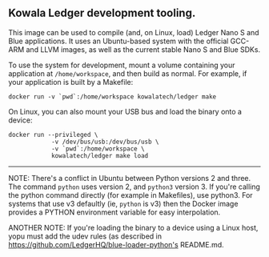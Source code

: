 ## Kowala Ledger development tooling.

This image can be used to compile (and, on Linux, load) Ledger
Nano S and Blue applications. It uses an Ubuntu-based system
with the official GCC-ARM and LLVM images, as well as the
current stable Nano S and Blue SDKs.

To use the system for development, mount a volume containing
your application at `/home/workspace`, and then build as
normal. For example, if your application is built by a 
Makefile:

```
docker run -v `pwd`:/home/workspace kowalatech/ledger make  
```

On Linux, you can also mount your USB bus and load the binary
onto a device:

```
docker run --privileged \
            -v /dev/bus/usb:/dev/bus/usb \
            -v `pwd`:/home/workspace \ 
            kowalatech/ledger make load
````

--------
NOTE: There's a conflict in Ubuntu between Python versions 2
and three. The command `python` uses version 2, and `python3`
version 3. If you're calling the python command directly (for
example in Makefiles), use python3. For systems that use v3
defaultly (ie, `python` is v3) then the Docker image provides
a PYTHON environment variable for easy interpolation.

ANOTHER NOTE: If you're loading the binary to a device using
a Linux host, yopu must add the udev rules (as described in
https://github.com/LedgerHQ/blue-loader-python's README.md.
